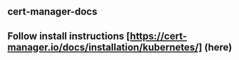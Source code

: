 ## cert-manager-docs

## Follow install instructions [https://cert-manager.io/docs/installation/kubernetes/] (here)

